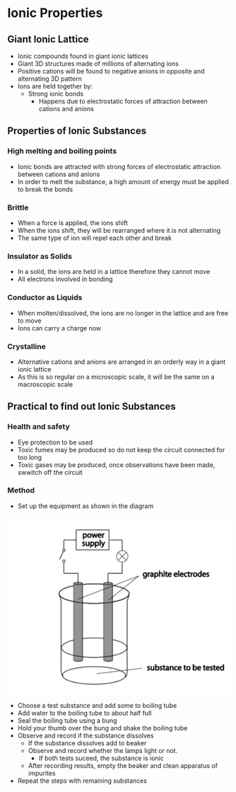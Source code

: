 # Ionic Properties

## Giant Ionic Lattice

- Ionic compounds found in giant ionic lattices
- Giant 3D structures made of millions of alternating ions
- Positive cations will be found to negative anions in opposite and alternating 3D pattern
- Ions are held together by:
	- Strong ionic bonds
		- Happens due to electrostatic forces of attraction between cations and anions


## Properties of Ionic Substances

### High melting and boiling points

- Ionic bonds are attracted with strong forces of electrostatic attraction between cations and anions
- In order to melt the substance, a high amount of energy must be applied to break the bonds

### Brittle

- When a force is applied, the ions shift
- When the ions shift, they will be rearranged where it is not alternating
- The same type of ion will repel each other and break

### Insulator as Solids

- In a solid, the ions are held in a lattice therefore they cannot move
- All electrons involved in bonding

### Conductor as Liquids

- When molten/dissolved, the ions are no longer in the lattice and are free to move
- Ions can carry a charge now

### Crystalline

- Alternative cations and anions are arranged in an orderly way in a giant ionic lattice
- As this is so regular on a microscopic scale, it will be the same on a macroscopic scale


## Practical to find out Ionic Substances

### Health and safety

- Eye protection to be used
- Toxic fumes may be produced so do not keep the circuit connected for too long
- Toxic gases may be produced, once observations have been made, swwitch off the circuit

### Method

- Set up the equipment as shown in the diagram

![Beaker Electrode](../../../assets/images/beaker_electrode.jpeg)

- Choose a test substance and add some to boiling tube
- Add water to the boiling tube to about half full
- Seal the boiling tube using a bung
- Hold your thumb over the bung and shake the boiling tube
- Observe and record if the substance dissolves
	- If the substance dissolves add to beaker
	- Observe and record whether the lamps light or not.
		- If both tests suceed, the substance is ionic
	- After recording results, empty the beaker and clean apparatus of impurites
- Repeat the steps with remaining substances
